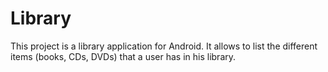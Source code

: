 # Library
This project is a library application for Android. It allows to list the different items (books, CDs, DVDs) that a user has in his library.
